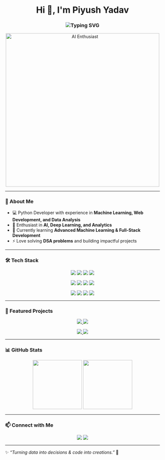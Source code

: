 <!-- Profile Header -->
<h1 align="center">Hi 👋, I'm Piyush Yadav</h1>
<h3 align="center">
  <img src="https://readme-typing-svg.herokuapp.com?font=Fira+Code&weight=600&size=22&pause=1000&color=36BCF7&center=true&vCenter=true&width=500&lines=Python+Developer;Machine+Learning+%26+AI+Enthusiast;Full+Stack+Developer;Data+Science+Explorer;Problem+Solver+%7C+DSA+Lover" alt="Typing SVG" />
</h3>

<!-- Banner / GIF -->
<p align="center">
  <img src="https://media.giphy.com/media/qgQUggAC3Pfv687qPC/giphy.gif" width="500" alt="AI Enthusiast">
</p>

---

### 🚀 About Me
- 💻 Python Developer with experience in **Machine Learning, Web Development, and Data Analysis**  
- 🤖 Enthusiast in **AI, Deep Learning, and Analytics**  
- 🌱 Currently learning **Advanced Machine Learning & Full-Stack Development**  
- ⚡ Love solving **DSA problems** and building impactful projects  

---

### 🛠️ Tech Stack
<p align="center">
  <!-- Programming -->
  <img src="https://img.shields.io/badge/Python-3670A0?style=for-the-badge&logo=python&logoColor=ffdd54"/>
  <img src="https://img.shields.io/badge/JavaScript-F7DF1E?style=for-the-badge&logo=javascript&logoColor=black"/>
  <img src="https://img.shields.io/badge/HTML5-E34F26?style=for-the-badge&logo=html5&logoColor=white"/>
  <img src="https://img.shields.io/badge/CSS3-1572B6?style=for-the-badge&logo=css3&logoColor=white"/>
</p>

<p align="center">
  <!-- Frameworks -->
  <img src="https://img.shields.io/badge/Django-092E20?style=for-the-badge&logo=django&logoColor=white"/>
  <img src="https://img.shields.io/badge/Django%20REST-ff1709?style=for-the-badge&logo=django&logoColor=white"/>
  <img src="https://img.shields.io/badge/TensorFlow-FF6F00?style=for-the-badge&logo=tensorflow&logoColor=white"/>
  <img src="https://img.shields.io/badge/Scikit--Learn-F7931E?style=for-the-badge&logo=scikit-learn&logoColor=white"/>
</p>

<p align="center">
  <!-- Libraries -->
  <img src="https://img.shields.io/badge/Numpy-013243?style=for-the-badge&logo=numpy&logoColor=white"/>
  <img src="https://img.shields.io/badge/Pandas-150458?style=for-the-badge&logo=pandas&logoColor=white"/>
  <img src="https://img.shields.io/badge/Matplotlib-11557c?style=for-the-badge&logo=plotly&logoColor=white"/>
  <img src="https://img.shields.io/badge/Seaborn-009688?style=for-the-badge&logo=seaborn&logoColor=white"/>
</p>

---

### 🌟 Featured Projects
<p align="center">
  <a href="https://github.com/YOUR_USERNAME/AgriKart">
    <img src="https://github-readme-stats.vercel.app/api/pin/?username=YOUR_USERNAME&repo=AgriKart&theme=radical" />
  </a>
  <a href="https://github.com/YOUR_USERNAME/Crypto-Portfolio-Tracker">
    <img src="https://github-readme-stats.vercel.app/api/pin/?username=YOUR_USERNAME&repo=Crypto-Portfolio-Tracker&theme=radical" />
  </a>
</p>

<p align="center">
  <a href="https://github.com/YOUR_USERNAME/Mental-Health-Tracker">
    <img src="https://github-readme-stats.vercel.app/api/pin/?username=YOUR_USERNAME&repo=Mental-Health-Tracker&theme=radical" />
  </a>
  <a href="https://github.com/YOUR_USERNAME/Shoe-Selling-Platform">
    <img src="https://github-readme-stats.vercel.app/api/pin/?username=YOUR_USERNAME&repo=Shoe-Selling-Platform&theme=radical" />
  </a>
</p>

---

### 📊 GitHub Stats
<p align="center">
  <img src="https://github-readme-stats.vercel.app/api?username=PiyushYadav15&show_icons=true&theme=radical" height="160"/>
  <img src="https://github-readme-streak-stats.herokuapp.com/?user=Piyush&theme=radical" height="160"/>
</p>

---

### 📫 Connect with Me
<p align="center">
  <a href="piyushyadav2915@gmail.com"><img src="https://img.shields.io/badge/Email-D14836?style=for-the-badge&logo=gmail&logoColor=white"></a>
  <a href="www.linkedin.com/in/piyush-yadav1529"><img src="https://img.shields.io/badge/LinkedIn-0077b5?style=for-the-badge&logo=linkedin&logoColor=white"></a>
</p>

---

✨ *“Turning data into decisions & code into creations.”* 🚀
